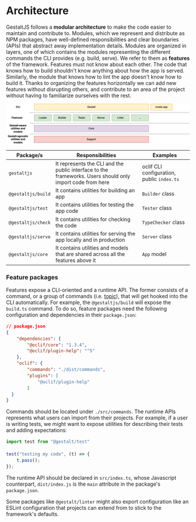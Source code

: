 # Architecture

GestaltJS follows a **modular architecture** to make the code easier to maintain and contribute to.
Modules,
which we represent and distribute as NPM packages,
have well-defined responsibilities and clear boundaries (APIs) that abstract away implementation details.
Modules are organized in layers,
one of which contains the modules representing the different commands the CLI provides (e.g. build, serve).
We refer to them as **features** of the framework.
Features must not know about each other.
The code that knows how to build shouldn't know anything about how the app is served.
Similarly, the module that knows how to lint the app doesn't know how to build it.
Thanks to organizing the features horizontally we can add new features without disrupting others,
and contribute to an area of the project without having to familiarize ourselves with the rest.

![](./images/architecture-stack.png)

| Package/s | Responsibilities | Examples |
| --- | --- | ---- |
| `gestaltjs` | It represents the CLI and the public interface to the frameworks. Users should only import code from here | oclif CLI configuration, public `index.ts` |
| `@gestaltjs/build` | It contains utilities for building an app | `Builder` class |
| `@gestaltjs/test` | It contains utilities for testing the app code | `Tester` class |
| `@gestaltjs/check` | It contains utilities for checking the code | `TypeChecker` class |
| `@gestaltjs/serve` | It contains utilities for serving the app locally and in production | `Server` class |
| `@gestaltjs/core` | It contains utilities and models that are shared across all the features above it | `App` model |

### Feature packages

Features expose a CLI-oriented and a runtime API.
The former consists of a command, or a group of commands (i.e. [topic](https://oclif.io/docs/topics)),
that will get hooked into the CLI automatically.
For example, the `@gestaltjs/build` will expose the `build.ts` command.
To do so,
feature packages need the following configuration and dependencies in their `package.json`:

```json
// package.json
{
    "dependencies": {
        "@oclif/core": "1.3.4",
        "@oclif/plugin-help": "^5"
    },
    "oclif": {
        "commands": "./dist/commands",
        "plugins": [
            "@oclif/plugin-help"
        ]
  }
}
```

Commands should be located under `./src/commands`.
The runtime APIs represents what users can import from their projects.
For example, if a user is writing tests,
we might want to expose utilities for describing their tests and adding expectations:

```ts
import test from "@gestalt/test"

test("testing my code", (t) => {
    t.pass();
});
```
The runtime API should be declared in `src/index.ts`, whose Javascript counterpart, `dist/index.js` is the `main` attribute in the package's `package.json`.

Some packages like `@gestalt/linter` might also export configuration like an ESLint configuration that projects can extend from to stick to the framework's defaults.

